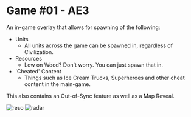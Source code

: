 # Game #01 - AE3
 An in-game overlay that allows for spawning of the following:
* Units
  * All units across the game can be spawned in, regardless of Civilization.
* Resources
  * Low on Wood? Don't worry. You can just spawn that in.
* 'Cheated' Content
  * Things such as Ice Cream Trucks, Superheroes and other cheat content in the main-game.
 
 This also contains an Out-of-Sync feature as well as a Map Reveal.
 
 ![reso](https://user-images.githubusercontent.com/47891193/80848909-e6ecdb80-8c0c-11ea-8dbd-1bd83c043244.png) ![radar](https://user-images.githubusercontent.com/47891193/80849185-f4ef2c00-8c0d-11ea-86e2-acc14bc7a5d8.png)

